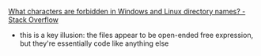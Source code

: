 
[What characters are forbidden in Windows and Linux directory names? - Stack Overflow](https://stackoverflow.com/questions/1976007/what-characters-are-forbidden-in-windows-and-linux-directory-names)
- this is a key illusion: the files appear to be open-ended free expression, but they're essentially code like anything else
